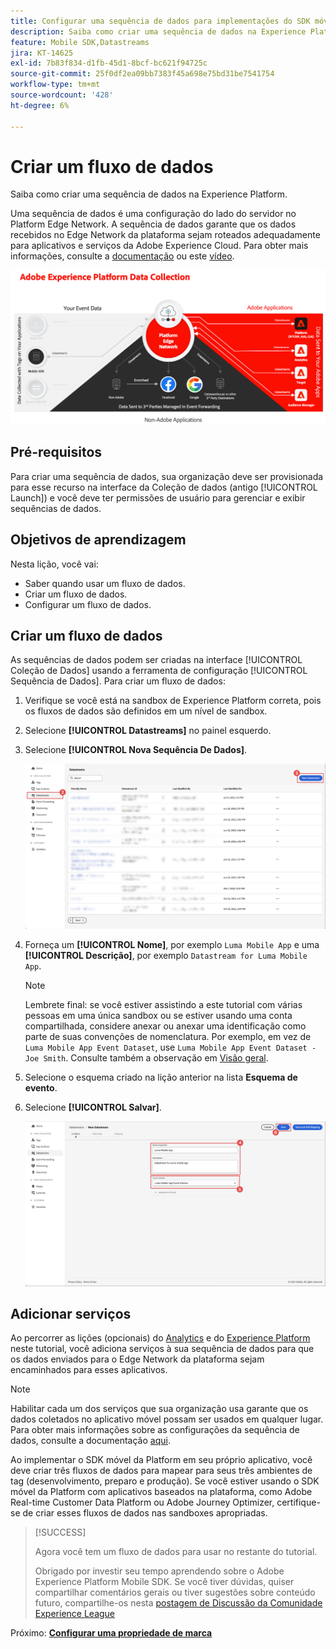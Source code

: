 ```yaml
---
title: Configurar uma sequência de dados para implementações do SDK móvel da Platform
description: Saiba como criar uma sequência de dados na Experience Platform.
feature: Mobile SDK,Datastreams
jira: KT-14625
exl-id: 7b83f834-d1fb-45d1-8bcf-bc621f94725c
source-git-commit: 25f0df2ea09bb7383f45a698e75bd31be7541754
workflow-type: tm+mt
source-wordcount: '428'
ht-degree: 6%

---
```


# Criar um fluxo de dados

Saiba como criar uma sequência de dados na Experience Platform.

Uma sequência de dados é uma configuração do lado do servidor no Platform Edge Network. A sequência de dados garante que os dados recebidos no Edge Network da plataforma sejam roteados adequadamente para aplicativos e serviços da Adobe Experience Cloud. Para obter mais informações, consulte a [documentação](https://experienceleague.adobe.com/docs/experience-platform/datastreams/overview.html?lang=pt-BR) ou este [vídeo](https://experienceleague.adobe.com/docs/platform-learn/data-collection/edge-network/configure-datastreams.html?lang=pt-BR).

![Arquitetura](assets/architecture.png)

## Pré-requisitos

Para criar uma sequência de dados, sua organização deve ser provisionada para esse recurso na interface da Coleção de dados (antigo [!UICONTROL Launch]) e você deve ter permissões de usuário para gerenciar e exibir sequências de dados.

## Objetivos de aprendizagem

Nesta lição, você vai:

* Saber quando usar um fluxo de dados.
* Criar um fluxo de dados.
* Configurar um fluxo de dados.

## Criar um fluxo de dados

As sequências de dados podem ser criadas na interface [!UICONTROL Coleção de Dados] usando a ferramenta de configuração [!UICONTROL Sequência de Dados]. Para criar um fluxo de dados:

1. Verifique se você está na sandbox de Experience Platform correta, pois os fluxos de dados são definidos em um nível de sandbox.
1. Selecione **[!UICONTROL Datastreams]** no painel esquerdo.
1. Selecione **[!UICONTROL Nova Sequência De Dados]**.

   ![início do datastreams](assets/datastream-new.png)

1. Forneça um **[!UICONTROL Nome]**, por exemplo `Luma Mobile App` e uma **[!UICONTROL Descrição]**, por exemplo `Datastream for Luma Mobile App`.

   >[!NOTE]
   >
   >Lembrete final: se você estiver assistindo a este tutorial com várias pessoas em uma única sandbox ou se estiver usando uma conta compartilhada, considere anexar ou anexar uma identificação como parte de suas convenções de nomenclatura. Por exemplo, em vez de `Luma Mobile App Event Dataset`, use `Luma Mobile App Event Dataset - Joe Smith`. Consulte também a observação em [Visão geral](overview.md).

1. Selecione o esquema criado na lição anterior na lista **Esquema de evento**.
1. Selecione **[!UICONTROL Salvar]**.

   ![novas sequências de dados](assets/datastream-name.png)


## Adicionar serviços

Ao percorrer as lições (opcionais) do [Analytics](analytics.md) e do [Experience Platform](platform.md) neste tutorial, você adiciona serviços à sua sequência de dados para que os dados enviados para o Edge Network da plataforma sejam encaminhados para esses aplicativos.

<!--

### Adobe Analytics

1. Select **[!UICONTROL Add Service]**.

1. Add **[!UICONTROL Adobe Analytics]** from the [!UICONTROL Service] list, 

1. Enter the name of the report site that you want to use in **[!UICONTROL Report Suite ID]**.

1. Enable the service by switching **[!UICONTROL Enabled]** on.

1. Select **[!UICONTROL Save]**.

   ![Add Adobe Analytics as datastream service](assets/datastream-service-aa.png)


### Adobe Experience Platform

You might also want to enable the Adobe Experience Platform service. 

>[!IMPORTANT]
>
>You can only enable the Adobe Experience Platform service when having created an event dataset. If you don't already have an event dataset created, follow the instructions [here](platform.md).

1. Click ![Add](https://spectrum.adobe.com/static/icons/workflow_18/Smock_AddCircle_18_N.svg) **[!UICONTROL Add Service]** to add another service.

1. Select **[!UICONTROL Adobe Experience Platform]** from the [!UICONTROL Service] list.

1. Enable the service by switching **[!UICONTROL Enabled]** on.

1. Select the **[!UICONTROL Event Dataset]** that you created as part of the [Create a dataset](platform.md#create-a-dataset) instructions, for example **Luma Mobile App Event Dataset**

1. Select **[!UICONTROL Save]**.

   ![Add Adobe Experience Platform as a datastream service](assets/datastream-service-aep.png)
1. The final configuration should look something like this.
   
   ![datastream settings](assets/datastream-settings.png)

-->


>[!NOTE]
>
>Habilitar cada um dos serviços que sua organização usa garante que os dados coletados no aplicativo móvel possam ser usados em qualquer lugar. Para obter mais informações sobre as configurações da sequência de dados, consulte a documentação [aqui](https://experienceleague.adobe.com/docs/experience-platform/datastreams/overview.html?lang=pt-BR).

Ao implementar o SDK móvel da Platform em seu próprio aplicativo, você deve criar três fluxos de dados para mapear para seus três ambientes de tag (desenvolvimento, preparo e produção). Se você estiver usando o SDK móvel da Platform com aplicativos baseados na plataforma, como Adobe Real-time Customer Data Platform ou Adobe Journey Optimizer, certifique-se de criar esses fluxos de dados nas sandboxes apropriadas.

>[!SUCCESS]
>
>Agora você tem um fluxo de dados para usar no restante do tutorial.
>
>Obrigado por investir seu tempo aprendendo sobre o Adobe Experience Platform Mobile SDK. Se você tiver dúvidas, quiser compartilhar comentários gerais ou tiver sugestões sobre conteúdo futuro, compartilhe-os nesta [postagem de Discussão da Comunidade Experience League](https://experienceleaguecommunities.adobe.com/t5/adobe-experience-platform-data/tutorial-discussion-implement-adobe-experience-cloud-in-mobile/td-p/443796?profile.language=pt)

Próximo: **[Configurar uma propriedade de marca](configure-tags.md)**
